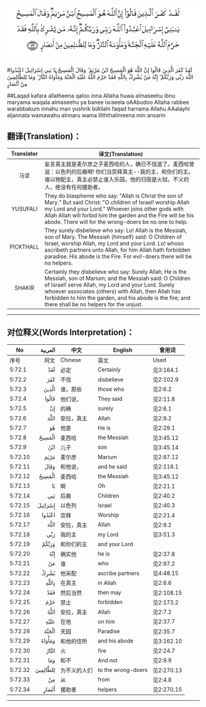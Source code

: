 ![005:072](images/005_072.gif)

#لَقَدْ كَفَرَ الَّذِينَ قَالُوا إِنَّ اللَّهَ هُوَ الْمَسِيحُ ابْنُ مَرْيَمَ ۖ وَقَالَ الْمَسِيحُ يَا بَنِي إِسْرَائِيلَ اعْبُدُوا اللَّهَ رَبِّي وَرَبَّكُمْ ۖ إِنَّهُ مَنْ يُشْرِكْ بِاللَّهِ فَقَدْ حَرَّمَ اللَّهُ عَلَيْهِ الْجَنَّةَ وَمَأْوَاهُ النَّارُ ۖ وَمَا لِلظَّالِمِينَ مِنْ أَنْصَارٍ 

##Laqad kafara allatheena qaloo inna Allaha huwa almaseehu ibnu maryama waqala almaseehu ya banee israeela oAAbudoo Allaha rabbee warabbakum innahu man yushrik biAllahi faqad harrama Allahu AAalayhi aljannata wamawahu alnnaru wama lilththalimeena min ansarin 

## 翻译(Translation)：

| Translator | 译文(Translation)                                            |
| :--------: | ------------------------------------------------------------ |
|    马坚    | 妄言真主就是麦尔彦之子麦西哈的人，确已不信道了。麦西哈曾说：以色列的后裔啊! 你们当崇拜真主--我的主，和你们的主。谁以物配主，真主必禁止谁入乐园，他的归宿是火狱。不义的人，绝没有任何援助者。 |
|  YUSUFALI  | They do blaspheme who say: "Allah is Christ the son of Mary." But said Christ: "O children of Israel! worship Allah my Lord and your Lord." Whoever joins other gods with Allah Allah will forbid him the garden and the Fire will be his abode. There will for the wrong-doers be no one to help. |
| PICKTHALL  | They surely disbelieve who say: Lo! Allah is the Messiah, son of Mary. The Messiah (himself) said: O Children of Israel, worship Allah, my Lord and your Lord. Lo! whoso ascribeth partners unto Allah, for him Allah hath forbidden paradise. His abode is the Fire. For evil-doers there will be no helpers. |
|   SHAKIR   | Certainly they disbelieve who say: Surely Allah, He is the Messiah, son of Marium; and the Messiah said: O Children of Israel! serve Allah, my Lord and your Lord. Surely whoever associates (others) with Allah, then Allah has forbidden to him the garden, and his abode is the fire; and there shall be no helpers for the unjust. |

---

## 对位释义(Words Interpretation)：

| No   | العربية | 中文    | English | 曾用词 |
| ---- | ------: | ------- | ------- | ------ |
| 序号 |    阿文 | Chinese | 英文    | Used   |
| 5:72.1  | لَقَدْ      | 必定         | Certainly          | 见3:164.1  |
| 5:72.2  | كَفَرَ      | 不信         | disbelieve         | 见2:102.9  |
| 5:72.3  | الَّذِينَ    | 谁，那些     | those who          | 见2:6.2    |
| 5:72.4  | قَالُوا    | 他们说，     | They said          | 见2:11.8   |
| 5:72.5  | إِنَّ       | 的确         | surely             | 见2:6.1    |
| 5:72.6  | اللَّهَ     | 安拉，真主   | Allah              | 见2:9.2    |
| 5:72.7  | هُوَ       | 他是         | He is              | 见2:29.1   |
| 5:72.8  | الْمَسِيحُ   | 麦西哈       | the Messiah        | 见3:45.12  |
| 5:72.9  | ابْنُ      | 儿子         | son                | 见3:45.14  |
| 5:72.10 | مَرْيَمَ     | 麦尔彦       | Marium             | 见2:87.12  |
| 5:72.11 | وَقَالَ     | 和他说，     | and he said        | 见2:118.1  |
| 5:72.12 | الْمَسِيحُ   | 麦西哈       | the Messiah        | 见3:45.12  |
| 5:72.13 | يَا       | 啊           | Oh                 | 见2:21.1   |
| 5:72.14 | بَنِي      | 后裔         | Children           | 见2:40.2   |
| 5:72.15 | إِسْرَائِيلَ  | 以色列       | Israel             | 见2:40.3   |
| 5:72.16 | اعْبُدُوا   | 崇拜         | Worship            | 见2:21.4   |
| 5:72.17 | اللَّهَ     | 安拉，真主   | Allah              | 见2:9.2    |
| 5:72.18 | رَبِّي      | 我的主       | my Lord            | 见3:51.3   |
| 5:72.19 | وَرَبَّكُمْ    | 和你们的主   | and your Lord      |            |
| 5:72.20 | إِنَّهُ      | 确实他       | he is              | 见2:37.8   |
| 5:72.21 | مَنْ       | 谁           | who                | 见2:97.2   |
| 5:72.22 | يُشْرِكْ     | 他采配       | ascribe partners   | 见4:48.15  |
| 5:72.23 | بِاللَّهِ    | 在真主       | in Allah           | 见2:8.6    |
| 5:72.24 | فَقَدْ      | 然后当然     | then may           | 见2:108.15 |
| 5:72.25 | حَرَّمَ      | 禁止         | forbidden          | 见2:173.2  |
| 5:72.26 | اللَّهُ     | 安拉，真主   | Allah              | 见2:7.2    |
| 5:72.27 | عَلَيْهِ     | 在他         | on him             | 见2:37.7   |
| 5:72.28 | الْجَنَّةَ    | 天园         | Paradise           | 见2:35.7   |
| 5:72.29 | وَمَأْوَاهُ   | 和他的住所   | and his abode      | 见3:162.10 |
| 5:72.30 | النَّارُ    | 火           | fire               | 见2:24.7   |
| 5:72.31 | وَمَا      | 和不         | And not            | 见2:9.9    |
| 5:72.32 | لِلظَّالِمِينَ | 为不义的人们 | to the wrong-doers | 见2:270.13 |
| 5:72.33 | مِنْ       | 从           | from               | 见2:4.8    |
| 5:72.34 | أَنْصَارٍ    | 援助者       | helpers            | 见2:270.15 |

---
